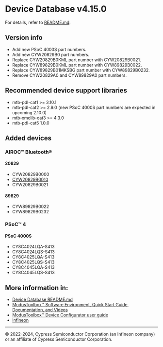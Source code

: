 # Device Database v4.15.0
For details, refer to [README.md](./README.md).

## Version info
* Add new PSoC 4000S part numbers.
* Add new CYW20829B0 part numbers.
* Replace CYW20829B0KML part number with CYW20829B0021.
* Replace CYW89829B0KML part number with CYW89829B0022.
* Replace CYW89829B01MKSBG part number with CYW89829B0232.
* Remove CYW20829A0 and CYW89829A0 part numbers.

## Recommended device support libraries
* mtb-pdl-cat1 >= 3.10.1
* mtb-pdl-cat2 >= 2.9.0 (new PSoC 4000S part numbers are expected in upcoming 2.10.0)
* mtb-xmclib-cat3 >= 4.3.0
* mtb-pdl-cat5 1.0.0

## Added devices
### AIROC™ Bluetooth®
#### 20829
* CYW20829B0000
* [CYW20829B0010](https://www.infineon.com/cms/en/product/wireless-connectivity/airoc-bluetooth-le-bluetooth-multiprotocol/airoc-bluetooth-le/cyw20829/)
* CYW20829B0021

#### 89829
* CYW89829B0022
* CYW89829B0232

### PSoC™ 4
#### PSoC 4000S
* CY8C4024LQA-S413
* CY8C4024LQS-S413
* CY8C4025LQA-S413
* CY8C4025LQS-S413
* CY8C4045LQA-S413
* CY8C4045LQS-S413


## More information in:
* [Device Database README.md](./README.md)
* [ModusToolbox™ Software Environment, Quick Start Guide, Documentation, and Videos](https://www.infineon.com/cms/en/design-support/tools/sdk/modustoolbox-software)
* [ModusToolbox™ Device Configurator user guide](https://www.infineon.com/ModusToolboxDeviceConfig)
* [Infineon](https://www.infineon.com)

---
© 2022-2024, Cypress Semiconductor Corporation (an Infineon company) or an affiliate of Cypress Semiconductor Corporation.

